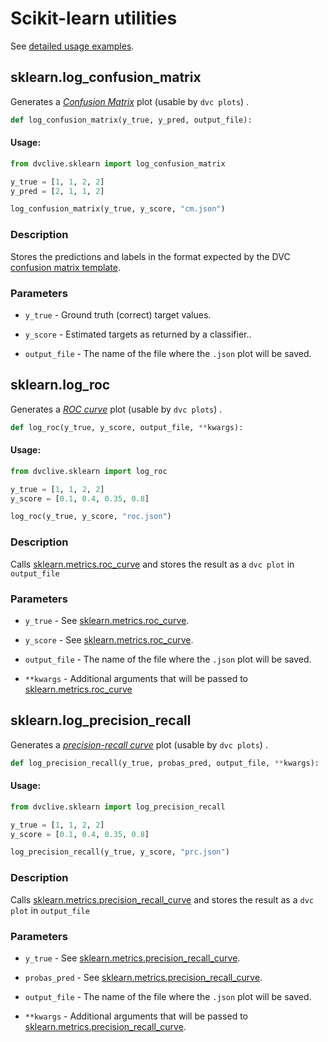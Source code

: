 # Scikit-learn utilities

See [detailed usage examples](/doc/dvclive/ml-frameworks/sklearn).

## sklearn.log_confusion_matrix

Generates a [_Confusion Matrix_](https://en.wikipedia.org/wiki/Confusion_matrix)
plot (usable by `dvc plots`) .

```py
def log_confusion_matrix(y_true, y_pred, output_file):
```

#### Usage:

```py
from dvclive.sklearn import log_confusion_matrix

y_true = [1, 1, 2, 2]
y_pred = [2, 1, 1, 2]

log_confusion_matrix(y_true, y_score, "cm.json")
```

### Description

Stores the predictions and labels in the format expected by the DVC
[confusion matrix template](/doc/command-reference/plots#example-confusion-matrix).

### Parameters

- `y_true` - Ground truth (correct) target values.

- `y_score` - Estimated targets as returned by a classifier..

- `output_file` - The name of the file where the `.json` plot will be saved.

## sklearn.log_roc

Generates a
[_ROC curve_](https://scikit-learn.org/stable/modules/model_evaluation.html#roc-metrics)
plot (usable by `dvc plots`) .

```py
def log_roc(y_true, y_score, output_file, **kwargs):
```

#### Usage:

```py
from dvclive.sklearn import log_roc

y_true = [1, 1, 2, 2]
y_score = [0.1, 0.4, 0.35, 0.8]

log_roc(y_true, y_score, "roc.json")
```

### Description

Calls
[sklearn.metrics.roc_curve](https://scikit-learn.org/stable/modules/generated/sklearn.metrics.roc_curve.html#sklearn.metrics.roc_curve)
and stores the result as a `dvc plot` in `output_file`

### Parameters

- `y_true` - See
  [sklearn.metrics.roc_curve](https://scikit-learn.org/stable/modules/generated/sklearn.metrics.roc_curve.html#sklearn.metrics.roc_curve).

- `y_score` - See
  [sklearn.metrics.roc_curve](https://scikit-learn.org/stable/modules/generated/sklearn.metrics.roc_curve.html#sklearn.metrics.roc_curve).

- `output_file` - The name of the file where the `.json` plot will be saved.

- `**kwargs` - Additional arguments that will be passed to
  [sklearn.metrics.roc_curve](https://scikit-learn.org/stable/modules/generated/sklearn.metrics.roc_curve.html#sklearn.metrics.roc_curve)

## sklearn.log_precision_recall

Generates a
[_precision-recall curve_](https://scikit-learn.org/stable/modules/model_evaluation.html#precision-recall-f-measure-metrics)
plot (usable by `dvc plots`) .

```py
def log_precision_recall(y_true, probas_pred, output_file, **kwargs):
```

#### Usage:

```py
from dvclive.sklearn import log_precision_recall

y_true = [1, 1, 2, 2]
y_score = [0.1, 0.4, 0.35, 0.8]

log_precision_recall(y_true, y_score, "prc.json")
```

### Description

Calls
[sklearn.metrics.precision_recall_curve](https://scikit-learn.org/stable/modules/generated/sklearn.metrics.precision_recall_curve.html)
and stores the result as a `dvc plot` in `output_file`

### Parameters

- `y_true` - See
  [sklearn.metrics.precision_recall_curve](https://scikit-learn.org/stable/modules/generated/sklearn.metrics.precision_recall_curve.html).

- `probas_pred` - See
  [sklearn.metrics.precision_recall_curve](https://scikit-learn.org/stable/modules/generated/sklearn.metrics.precision_recall_curve.html).

- `output_file` - The name of the file where the `.json` plot will be saved.

- `**kwargs` - Additional arguments that will be passed to
  [sklearn.metrics.precision_recall_curve](https://scikit-learn.org/stable/modules/generated/sklearn.metrics.precision_recall_curve.html).
